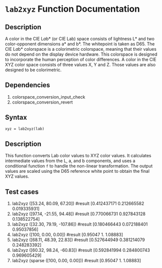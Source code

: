 # `lab2xyz` Function Documentation

## Description

A color in the CIE L*a*b* (or CIE Lab) space consists of lightness L* and two color-opponent dimensions a* and b*. The whitepoint is taken as D65. The CIE L*a*b* colorspace is a colorimetric colorspace, meaning that their values do not depend on the display device hardware. This colorspace is designed to incorporate the human perception of color differences. A color in the CIE XYZ color space consists of three values X, Y and Z. Those values are also designed to be colorimetric.

## Dependencies
  1. colorspace_conversion_input_check 
  2. colorspace_conversion_revert

## Syntax

```scilab
xyz = lab2xyz(lab)
```
## Description

This function converts Lab color values to XYZ color values. It calculates intermediate values from the L, a, and b components, and uses a conditional function `f` to handle the non-linear transformation. The output values are scaled using the D65 reference white point to obtain the final XYZ values.

## Test cases

1. lab2xyz ([53.24, 80.09, 67.20])  #result [0.412437171   0.212665582   0.019335931]
2. lab2xyz ([97.14, -21.55, 94.48])  #result [0.770066731   0.927843128   0.138522754]
3. lab2xyz ([32.30, 79.19, -107.86]) #result [0.180466443   0.072188401   0.95037856]
4. lab2xyz ([100, 0.00, 0.00]) #result [0.95047   1.   1.08883]
5. lab2xyz ([68.11, 48.39, 22.83]) #result [0.527644949   0.381214079   0.248283392]
6. lab2xyz ([60.32, 98.24, -60.83]) #result [0.592841994   0.284800743   0.969605429]
7. lab2xyz (sparse ([100, 0.00, 0.00])) #result [0.95047   1.   1.08883]
